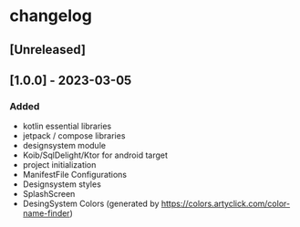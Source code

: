 # changelog 


## [Unreleased]

## [1.0.0] - 2023-03-05

### Added

- kotlin essential libraries
- jetpack / compose libraries
- designsystem module
- Koib/SqlDelight/Ktor for android target
- project initialization
- ManifestFile Configurations
- Designsystem styles
- SplashScreen
- DesingSystem Colors (generated by https://colors.artyclick.com/color-name-finder)
